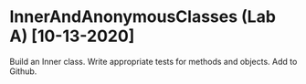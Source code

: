 # InnerAndAnonymousClasses (Lab A) [10-13-2020]

Build an Inner class. Write appropriate tests for methods and objects. Add to Github.